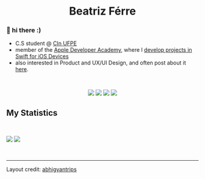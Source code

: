 <h1 align="center">
  <b>Beatriz Férre</b>
</h1>

### 🌱 hi there :)

- C.S student @ <a href="https://portal.cin.ufpe.br">CIn UFPE</a>
- member of the <a href="https://www.developeracademy.cin.ufpe.br">Apple Developer Academy</a>, where I <a href="https://github.com/stars/biaferre/lists/my-apps-for-ada">develop projects in Swift for iOS Devices</a>
- also interested in Product and UX/UI Design, and often post about it <a href= "https://www.instagram.com/okbibia/">here</a>. 

<br>

<p>
<div align="center">
  <img src="https://img.shields.io/badge/-Swift-c58545?style=for-the-badge&logo=swift&logoColor=c58545&labelColor=282828">
  <img src="https://img.shields.io/badge/-Python-98b982?style=for-the-badge&logo=python&logoColor=98b982&labelColor=282828">
  <img src="https://img.shields.io/badge/-HTML-c58545?style=for-the-badge&logo=html5&logoColor=c58545&labelColor=282828">
  <img src="https://img.shields.io/badge/c++-%2300599C.svg?style=for-the-badge&logo=c%2B%2B&logoColor=white">
</div>
</p>


<!--
<div align="center">
  <a href="https://open.spotify.com/user/6s6pbtefezpookh8gwnkko15v">
    <img src="https://spotify-readme-theta-virid.vercel.app/api?scan=true&theme=dark" width="240px">
  </a>
</div>
-->

## My Statistics

<br/>
<p align="left">
<img src = "https://github-readme-stats.vercel.app/api?username=biaferre&theme=solarized-light&show_icons=true)"/>    
 <img src="https://github-readme-stats.vercel.app/api/top-langs/?username=biaferre&theme=solarized-light&layout=compact"/>
</p>
<br>

------

Layout credit: [abhigyantrips](https://github.com/abhigyantrips)
